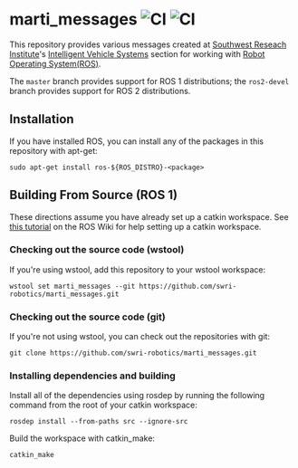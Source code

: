 marti\_messages ![CI](https://github.com/swri-robotics/marti_messages/workflows/CI/badge.svg) ![CI](https://github.com/swri-robotics/marti_messages/workflows/CI/badge.svg?branch=ros2-devel)
=============================================================================================

This repository provides various messages created at [Southwest Reseach Institute](http://www.swri.org)'s [Intelligent Vehicle Systems](http://www.swri.org/4org/d10/isd/ivs/default.htm) section for working with [Robot Operating System(ROS)](http://www.ros.org).

The `master` branch provides support for ROS 1 distributions; the `ros2-devel` branch provides support for ROS 2 distributions.

Installation
------------

If you have installed ROS, you can install any of the packages in this repository with apt-get:

    sudo apt-get install ros-${ROS_DISTRO}-<package>


Building From Source (ROS 1)
-------------------------------------------------------

These directions assume you have already set up a catkin workspace. See [this tutorial](http://wiki.ros.org/catkin/Tutorials/create_a_workspace) on the ROS Wiki for help setting up a catkin workspace.

### Checking out the source code (wstool)

If you're using wstool, add this repository to your wstool workspace:

    wstool set marti_messages --git https://github.com/swri-robotics/marti_messages.git

### Checking out the source code (git)

If you're not using wstool, you can check out the repositories with git:

    git clone https://github.com/swri-robotics/marti_messages.git

### Installing dependencies and building

Install all of the dependencies using rosdep by running the following command from the root of your catkin workspace:

    rosdep install --from-paths src --ignore-src

Build the workspace with catkin\_make:

    catkin_make
